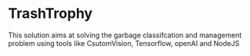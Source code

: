 # TrashTrophy
This solution aims at solving the garbage classifcation and management problem using tools like CsutomVision, Tensorflow, openAI and NodeJS
